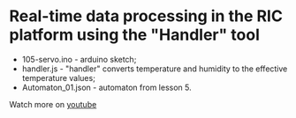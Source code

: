 # Real-time data processing in the RIC platform using the "Handler" tool

- 105-servo.ino - arduino sketch;
- handler.js - "handler" converts temperature and humidity to  the effective temperature values;
- Аutomaton_01.json - automaton from lesson 5.

Watch more on [youtube](https://www.youtube.com/watch?v=PZs_Qop051o&list=PLb9vz8ebECgXBgilNF5UF7j01h2xWS-3I&index=5)